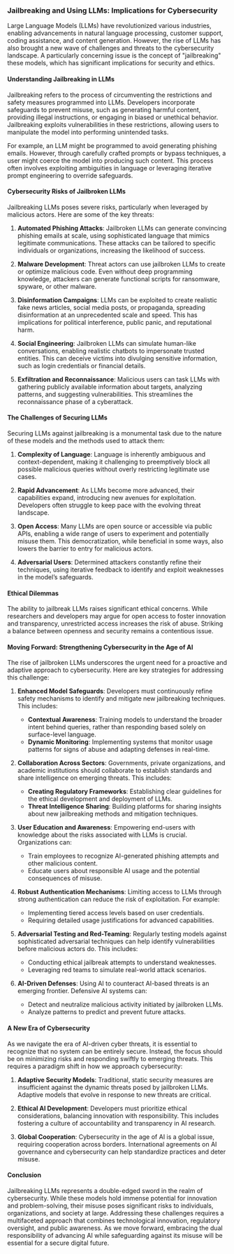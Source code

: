 ### Jailbreaking and Using LLMs: Implications for Cybersecurity

Large Language Models (LLMs) have revolutionized various industries, enabling advancements in natural language processing, customer support, coding assistance, and content generation. However, the rise of LLMs has also brought a new wave of challenges and threats to the cybersecurity landscape. A particularly concerning issue is the concept of "jailbreaking" these models, which has significant implications for security and ethics.

#### Understanding Jailbreaking in LLMs

Jailbreaking refers to the process of circumventing the restrictions and safety measures programmed into LLMs. Developers incorporate safeguards to prevent misuse, such as generating harmful content, providing illegal instructions, or engaging in biased or unethical behavior. Jailbreaking exploits vulnerabilities in these restrictions, allowing users to manipulate the model into performing unintended tasks.

For example, an LLM might be programmed to avoid generating phishing emails. However, through carefully crafted prompts or bypass techniques, a user might coerce the model into producing such content. This process often involves exploiting ambiguities in language or leveraging iterative prompt engineering to override safeguards.

#### Cybersecurity Risks of Jailbroken LLMs

Jailbreaking LLMs poses severe risks, particularly when leveraged by malicious actors. Here are some of the key threats:

1. **Automated Phishing Attacks**:
   Jailbroken LLMs can generate convincing phishing emails at scale, using sophisticated language that mimics legitimate communications. These attacks can be tailored to specific individuals or organizations, increasing the likelihood of success.

2. **Malware Development**:
   Threat actors can use jailbroken LLMs to create or optimize malicious code. Even without deep programming knowledge, attackers can generate functional scripts for ransomware, spyware, or other malware.

3. **Disinformation Campaigns**:
   LLMs can be exploited to create realistic fake news articles, social media posts, or propaganda, spreading disinformation at an unprecedented scale and speed. This has implications for political interference, public panic, and reputational harm.

4. **Social Engineering**:
   Jailbroken LLMs can simulate human-like conversations, enabling realistic chatbots to impersonate trusted entities. This can deceive victims into divulging sensitive information, such as login credentials or financial details.

5. **Exfiltration and Reconnaissance**:
   Malicious users can task LLMs with gathering publicly available information about targets, analyzing patterns, and suggesting vulnerabilities. This streamlines the reconnaissance phase of a cyberattack.

#### The Challenges of Securing LLMs

Securing LLMs against jailbreaking is a monumental task due to the nature of these models and the methods used to attack them:

1. **Complexity of Language**:
   Language is inherently ambiguous and context-dependent, making it challenging to preemptively block all possible malicious queries without overly restricting legitimate use cases.

2. **Rapid Advancement**:
   As LLMs become more advanced, their capabilities expand, introducing new avenues for exploitation. Developers often struggle to keep pace with the evolving threat landscape.

3. **Open Access**:
   Many LLMs are open source or accessible via public APIs, enabling a wide range of users to experiment and potentially misuse them. This democratization, while beneficial in some ways, also lowers the barrier to entry for malicious actors.

4. **Adversarial Users**:
   Determined attackers constantly refine their techniques, using iterative feedback to identify and exploit weaknesses in the model’s safeguards.

#### Ethical Dilemmas

The ability to jailbreak LLMs raises significant ethical concerns. While researchers and developers may argue for open access to foster innovation and transparency, unrestricted access increases the risk of abuse. Striking a balance between openness and security remains a contentious issue.

#### Moving Forward: Strengthening Cybersecurity in the Age of AI

The rise of jailbroken LLMs underscores the urgent need for a proactive and adaptive approach to cybersecurity. Here are key strategies for addressing this challenge:

1. **Enhanced Model Safeguards**:
   Developers must continuously refine safety mechanisms to identify and mitigate new jailbreaking techniques. This includes:
   - **Contextual Awareness**: Training models to understand the broader intent behind queries, rather than responding based solely on surface-level language.
   - **Dynamic Monitoring**: Implementing systems that monitor usage patterns for signs of abuse and adapting defenses in real-time.

2. **Collaboration Across Sectors**:
   Governments, private organizations, and academic institutions should collaborate to establish standards and share intelligence on emerging threats. This includes:
   - **Creating Regulatory Frameworks**: Establishing clear guidelines for the ethical development and deployment of LLMs.
   - **Threat Intelligence Sharing**: Building platforms for sharing insights about new jailbreaking methods and mitigation techniques.

3. **User Education and Awareness**:
   Empowering end-users with knowledge about the risks associated with LLMs is crucial. Organizations can:
   - Train employees to recognize AI-generated phishing attempts and other malicious content.
   - Educate users about responsible AI usage and the potential consequences of misuse.

4. **Robust Authentication Mechanisms**:
   Limiting access to LLMs through strong authentication can reduce the risk of exploitation. For example:
   - Implementing tiered access levels based on user credentials.
   - Requiring detailed usage justifications for advanced capabilities.

5. **Adversarial Testing and Red-Teaming**:
   Regularly testing models against sophisticated adversarial techniques can help identify vulnerabilities before malicious actors do. This includes:
   - Conducting ethical jailbreak attempts to understand weaknesses.
   - Leveraging red teams to simulate real-world attack scenarios.

6. **AI-Driven Defenses**:
   Using AI to counteract AI-based threats is an emerging frontier. Defensive AI systems can:
   - Detect and neutralize malicious activity initiated by jailbroken LLMs.
   - Analyze patterns to predict and prevent future attacks.

#### A New Era of Cybersecurity

As we navigate the era of AI-driven cyber threats, it is essential to recognize that no system can be entirely secure. Instead, the focus should be on minimizing risks and responding swiftly to emerging threats. This requires a paradigm shift in how we approach cybersecurity:

1. **Adaptive Security Models**:
   Traditional, static security measures are insufficient against the dynamic threats posed by jailbroken LLMs. Adaptive models that evolve in response to new threats are critical.

2. **Ethical AI Development**:
   Developers must prioritize ethical considerations, balancing innovation with responsibility. This includes fostering a culture of accountability and transparency in AI research.

3. **Global Cooperation**:
   Cybersecurity in the age of AI is a global issue, requiring cooperation across borders. International agreements on AI governance and cybersecurity can help standardize practices and deter misuse.

#### Conclusion

Jailbreaking LLMs represents a double-edged sword in the realm of cybersecurity. While these models hold immense potential for innovation and problem-solving, their misuse poses significant risks to individuals, organizations, and society at large. Addressing these challenges requires a multifaceted approach that combines technological innovation, regulatory oversight, and public awareness. As we move forward, embracing the dual responsibility of advancing AI while safeguarding against its misuse will be essential for a secure digital future.

